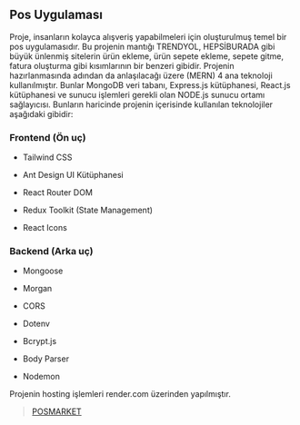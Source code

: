 ## Pos Uygulaması

Proje, insanların kolayca alışveriş yapabilmeleri için oluşturulmuş temel bir pos uygulamasıdır. Bu projenin mantığı TRENDYOL, HEPSİBURADA gibi büyük ünlenmiş sitelerin ürün ekleme, ürün sepete ekleme, sepete gitme, fatura oluşturma gibi kısımlarının bir benzeri gibidir. Projenin hazırlanmasında adından da anlaşılacağı üzere (MERN) 4 ana teknoloji kullanılmıştır. Bunlar MongoDB veri tabanı, Express.js kütüphanesi, React.js kütüphanesi ve sunucu işlemleri gerekli olan NODE.js sunucu ortamı sağlayıcısı. Bunların haricinde projenin içerisinde kullanılan teknolojiler aşağıdaki gibidir: 

 

### Frontend (Ön uç) 

- Tailwind CSS 

- Ant Design UI Kütüphanesi 

- React Router DOM 

- Redux Toolkit (State Management) 

- React Icons 

 

### Backend (Arka uç) 

	 

- Mongoose 

- Morgan 

- CORS 

- Dotenv 

- Bcrypt.js 

- Body Parser 

- Nodemon 

 

Projenin hosting işlemleri render.com üzerinden yapılmıştır. 

> <a href="https://pos-application-togu-client.onrender.com/login">POSMARKET</a>